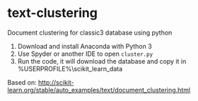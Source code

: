 # text-clustering
Document clustering for classic3 database using python

1. Download and install Anaconda with Python 3 
2. Use Spyder or another IDE to open `cluster.py`
3. Run the code, it will download the database and copy it in %USERPROFILE%\scikit_learn_data

Based on: 
http://scikit-learn.org/stable/auto_examples/text/document_clustering.html
